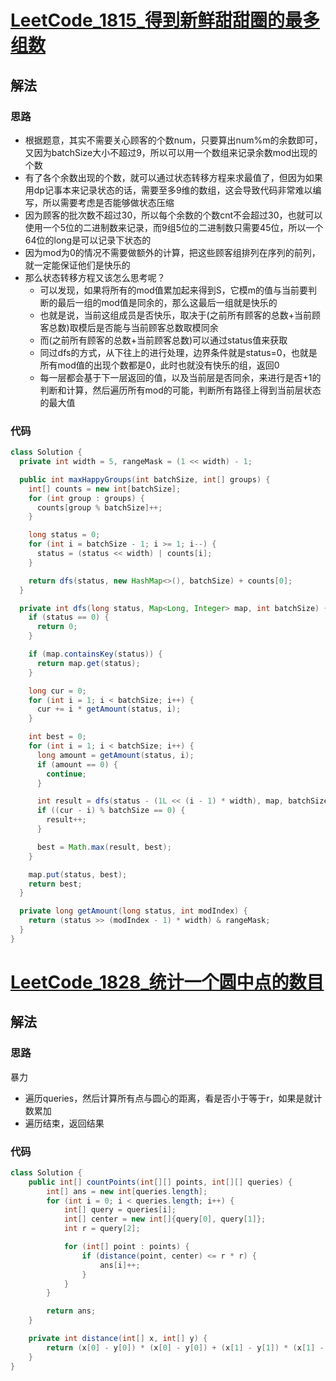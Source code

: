 # [LeetCode_1815_得到新鲜甜甜圈的最多组数](https://leetcode.cn/problems/maximum-number-of-groups-getting-fresh-donuts/)
## 解法
### 思路
- 根据题意，其实不需要关心顾客的个数num，只要算出num%m的余数即可，又因为batchSize大小不超过9，所以可以用一个数组来记录余数mod出现的个数
- 有了各个余数出现的个数，就可以通过状态转移方程来求最值了，但因为如果用dp记事本来记录状态的话，需要至多9维的数组，这会导致代码非常难以编写，所以需要考虑是否能够做状态压缩
- 因为顾客的批次数不超过30，所以每个余数的个数cnt不会超过30，也就可以使用一个5位的二进制数来记录，而9组5位的二进制数只需要45位，所以一个64位的long是可以记录下状态的
- 因为mod为0的情况不需要做额外的计算，把这些顾客组排列在序列的前列，就一定能保证他们是快乐的
- 那么状态转移方程又该怎么思考呢？
  - 可以发现，如果将所有的mod值累加起来得到S，它模m的值与当前要判断的最后一组的mod值是同余的，那么这最后一组就是快乐的
  - 也就是说，当前这组成员是否快乐，取决于(之前所有顾客的总数+当前顾客总数)取模后是否能与当前顾客总数取模同余
  - 而(之前所有顾客的总数+当前顾客总数)可以通过status值来获取
  - 同过dfs的方式，从下往上的进行处理，边界条件就是status=0，也就是所有mod值的出现个数都是0，此时也就没有快乐的组，返回0
  - 每一层都会基于下一层返回的值，以及当前层是否同余，来进行是否+1的判断和计算，然后遍历所有mod的可能，判断所有路径上得到当前层状态的最大值
### 代码
```java
class Solution {
  private int width = 5, rangeMask = (1 << width) - 1;

  public int maxHappyGroups(int batchSize, int[] groups) {
    int[] counts = new int[batchSize];
    for (int group : groups) {
      counts[group % batchSize]++;
    }

    long status = 0;
    for (int i = batchSize - 1; i >= 1; i--) {
      status = (status << width) | counts[i];
    }

    return dfs(status, new HashMap<>(), batchSize) + counts[0];
  }

  private int dfs(long status, Map<Long, Integer> map, int batchSize) {
    if (status == 0) {
      return 0;
    }

    if (map.containsKey(status)) {
      return map.get(status);
    }

    long cur = 0;
    for (int i = 1; i < batchSize; i++) {
      cur += i * getAmount(status, i);
    }

    int best = 0;
    for (int i = 1; i < batchSize; i++) {
      long amount = getAmount(status, i);
      if (amount == 0) {
        continue;
      }

      int result = dfs(status - (1L << (i - 1) * width), map, batchSize);
      if ((cur - i) % batchSize == 0) {
        result++;
      }

      best = Math.max(result, best);
    }

    map.put(status, best);
    return best;
  }

  private long getAmount(long status, int modIndex) {
    return (status >> (modIndex - 1) * width) & rangeMask;
  }
}
```
# [LeetCode_1828_统计一个圆中点的数目](https://leetcode.cn/problems/queries-on-number-of-points-inside-a-circle/)
## 解法
### 思路
暴力
- 遍历queries，然后计算所有点与圆心的距离，看是否小于等于r，如果是就计数累加
- 遍历结束，返回结果
### 代码
```java
class Solution {
    public int[] countPoints(int[][] points, int[][] queries) {
        int[] ans = new int[queries.length];
        for (int i = 0; i < queries.length; i++) {
            int[] query = queries[i];
            int[] center = new int[]{query[0], query[1]};
            int r = query[2];

            for (int[] point : points) {
                if (distance(point, center) <= r * r) {
                    ans[i]++;
                }
            }
        }

        return ans;
    }

    private int distance(int[] x, int[] y) {
        return (x[0] - y[0]) * (x[0] - y[0]) + (x[1] - y[1]) * (x[1] - y[1]);
    }
}
```